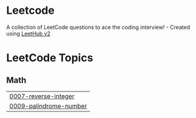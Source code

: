 # Leetcode
A collection of LeetCode questions to ace the coding interview! - Created using [LeetHub v2](https://github.com/arunbhardwaj/LeetHub-2.0)

<!---LeetCode Topics Start-->
# LeetCode Topics
## Math
|  |
| ------- |
| [0007-reverse-integer](https://github.com/Mounish-R/Leetcode/tree/master/0007-reverse-integer) |
| [0009-palindrome-number](https://github.com/Mounish-R/Leetcode/tree/master/0009-palindrome-number) |
<!---LeetCode Topics End-->